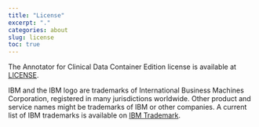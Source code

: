 ```yaml
---
title: "License"
excerpt: "."
categories: about
slug: license
toc: true
---
```


The Annotator for Clinical Data Container Edition license is available at [LICENSE](https://ibm.biz/BdfmAB).

IBM and the IBM logo are trademarks of International Business Machines Corporation, registered in many jurisdictions worldwide.
Other product and service names might be trademarks of IBM or other companies.
A current list of IBM trademarks is available on [IBM Trademark](https://www.ibm.com/thought-leadership/trademark/).
